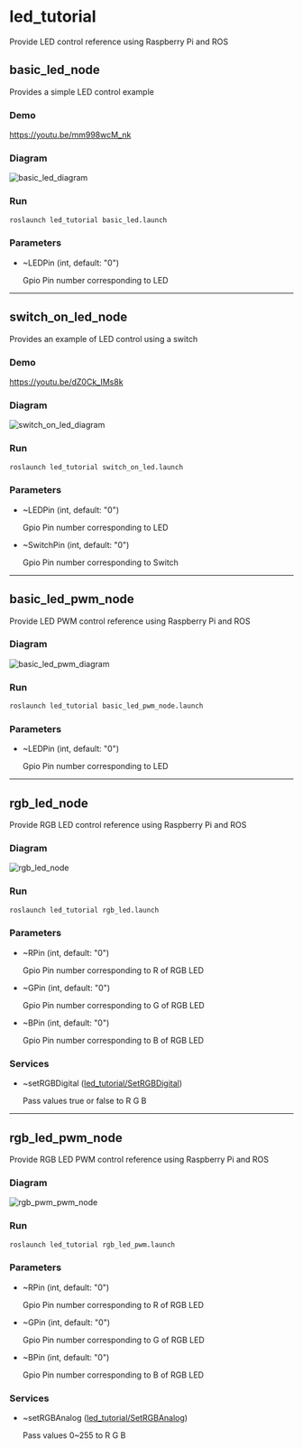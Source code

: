# led_tutorial

Provide LED control reference using Raspberry Pi and ROS

## basic_led_node

Provides a simple LED control example

### Demo

https://youtu.be/mm998wcM_nk

### Diagram

![basic_led_diagram](./diagram/basic_led.png)

### Run

```bash
roslaunch led_tutorial basic_led.launch
```

### Parameters

- ~LEDPin (int, default: "0")

  Gpio Pin number corresponding to LED

----


## switch_on_led_node

Provides an example of LED control using a switch

### Demo

https://youtu.be/dZ0Ck_IMs8k


### Diagram

![switch_on_led_diagram](./diagram/switch_on_led.png)

### Run

```bash
roslaunch led_tutorial switch_on_led.launch
```

### Parameters

- ~LEDPin (int, default: "0")

  Gpio Pin number corresponding to LED

- ~SwitchPin (int, default: "0")

  Gpio Pin number corresponding to Switch

----

## basic_led_pwm_node

Provide LED PWM control reference using Raspberry Pi and ROS

### Diagram

![basic_led_pwm_diagram](./diagram/basic_led.png)

### Run

```bash
roslaunch led_tutorial basic_led_pwm_node.launch
```

### Parameters

- ~LEDPin (int, default: "0")

  Gpio Pin number corresponding to LED

----

## rgb_led_node

Provide RGB LED control reference using Raspberry Pi and ROS

### Diagram

![rgb_led_node](./diagram/rgb_led.png)

### Run

```bash
roslaunch led_tutorial rgb_led.launch
```

### Parameters

- ~RPin (int, default: "0")

  Gpio Pin number corresponding to R of RGB LED

- ~GPin (int, default: "0")

  Gpio Pin number corresponding to G of RGB LED
  
- ~BPin (int, default: "0")

  Gpio Pin number corresponding to B of RGB LED
  
### Services

- ~setRGBDigital ([led_tutorial/SetRGBDigital](https://github.com/PigeonSensei/raspberry_pi_ros_tutorial/blob/main/led_tutorial/srv/SetRGBDigital.srv))

   Pass values true or false to R G B
   
----

## rgb_led_pwm_node

Provide RGB LED PWM control reference using Raspberry Pi and ROS

### Diagram

![rgb_pwm_pwm_node](./diagram/rgb_led.png)

### Run

```bash
roslaunch led_tutorial rgb_led_pwm.launch
```

### Parameters

- ~RPin (int, default: "0")

  Gpio Pin number corresponding to R of RGB LED

- ~GPin (int, default: "0")

  Gpio Pin number corresponding to G of RGB LED
  
- ~BPin (int, default: "0")

  Gpio Pin number corresponding to B of RGB LED
  
### Services

- ~setRGBAnalog ([led_tutorial/SetRGBAnalog](https://github.com/PigeonSensei/raspberry_pi_ros_tutorial/blob/main/led_tutorial/srv/SetRGBAnalog.srv))

   Pass values 0~255 to R G B

